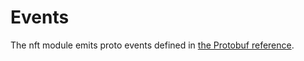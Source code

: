 # Events

The nft module emits proto events defined in [the Protobuf reference](../../../proto/coreum/nft/v1beta1/event.proto).
